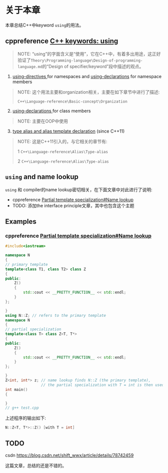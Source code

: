 # 关于本章

本章总结C++中keyword `using`的用法。

## cppreference [C++ keywords: using](https://en.cppreference.com/w/cpp/keyword/using)

> NOTE: “using”的字面含义是“使用”，它在C++中，有着多出用途，这正好验证了`Theory\Programming-language\Design-of-programming-language.md`的“Design of specifier/keyword”段中描述的观点。

1) [using-directives ](https://en.cppreference.com/w/cpp/language/namespace)for namespaces and [using-declarations](https://en.cppreference.com/w/cpp/language/namespace) for namespace members

> NOTE: 这个用法主要和organization相关，主要在如下章节中进行了描述:
>
> `C++\Language-reference\Basic-concept\Organization`

2) [using-declarations ](https://en.cppreference.com/w/cpp/language/using_declaration)for class members

> NOTE: 主要在OOP中使用

3) [type alias and alias template declaration](https://en.cppreference.com/w/cpp/language/type_alias) (since C++11)

> NOTE: 这是C++11引入的，与它相关的章节有:
>
> 1 `C++\Language-reference\Alias\Type-alias`
>
> 2 `C++\Language-reference\Alias\Type-alias`



## `using` and name lookup

`using` 和 compiler的name lookup密切相关，在下面文章中对此进行了说明:

- cppreference [Partial template specialization#Name lookup](https://en.cppreference.com/w/cpp/language/partial_specialization#Name_lookup)
- TODO: 添加the interface principle文章，其中也包含这个主题



## Examples

### cppreference [Partial template specialization#Name lookup](https://en.cppreference.com/w/cpp/language/partial_specialization#Name_lookup)



```C++
#include<iostream>

namespace N
{
// primary template
template<class T1, class T2> class Z
{
public:
	Z()
	{
		std::cout << __PRETTY_FUNCTION__ << std::endl;
	}
};

}
using N::Z; // refers to the primary template
namespace N
{
// partial specialization    
template<class T> class Z<T, T*>
{
public:
	Z()
	{
		std::cout << __PRETTY_FUNCTION__ << std::endl;
	}
};

}
Z<int, int*> z; // name lookup finds N::Z (the primary template),
				// the partial specialization with T = int is then used
int main()
{

}
// g++ test.cpp

```

上述程序的输出如下:

```C++
N::Z<T, T*>::Z() [with T = int]
```



## TODO

csdn https://blog.csdn.net/shift_wwx/article/details/78742459

这篇文章，总结的还是不错的。